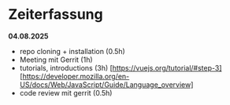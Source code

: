 # Zeiterfassung

**04.08.2025**
- repo cloning + installation (0.5h)
- Meeting mit Gerrit (1h)
- tutorials, introductions (3h) [https://vuejs.org/tutorial/#step-3] [https://developer.mozilla.org/en-US/docs/Web/JavaScript/Guide/Language_overview]
- code review mit gerrit (0.5h)